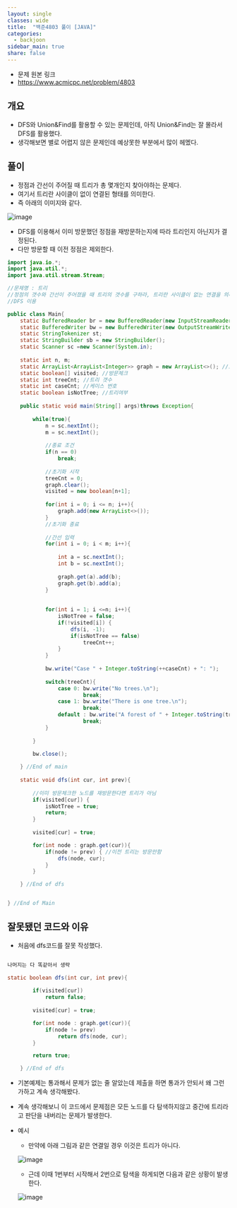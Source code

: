 ```yaml
---
layout: single
classes: wide
title:  "백준4803 풀이 [JAVA]"
categories:
  - backjoon
sidebar_main: true
share: false
---
```

- 문제 원본 링크
- https://www.acmicpc.net/problem/4803

## 개요
- DFS와 Union&Find를 활용할 수 있는 문제인데, 아직 Union&Find는 잘 몰라서 DFS를 활용했다.
- 생각해보면 별로 어렵지 않은 문제인데 예상못한 부분에서 많이 헤멨다.
## 풀이
- 정점과 간선이 주어질 때 트리가 총 몇개인지 찾아야하는 문제다.
- 여기서 트리란 사이클이 없이 연결된 형태를 의미한다.
- 즉 아래의 이미지와 같다.

![image](https://user-images.githubusercontent.com/84609913/223707266-c120d780-aa0a-4932-8c36-a8458d70bcc0.png)

- DFS를 이용해서 이미 방문했던 정점을 재방문하는지에 따라 트리인지 아닌지가 결정된다.
- 다만 방문할 때 이전 정점은 제외한다.

```java
import java.io.*;
import java.util.*;
import java.util.stream.Stream;

//문제명 : 트리
//정점의 갯수와 간선이 주어졌을 때 트리의 갯수를 구하라, 트리란 사이클이 없는 연결을 의미한다.
//DFS 이용

public class Main{
    static BufferedReader br = new BufferedReader(new InputStreamReader(System.in));
    static BufferedWriter bw = new BufferedWriter(new OutputStreamWriter(System.out));
    static StringTokenizer st;
    static StringBuilder sb = new StringBuilder();
    static Scanner sc =new Scanner(System.in);
    
    static int n, m;
    static ArrayList<ArrayList<Integer>> graph = new ArrayList<>(); //노드 연결을 나타내는 그래프
    static boolean[] visited; //방문체크
    static int treeCnt; //트리 갯수
    static int caseCnt; //케이스 번호
    static boolean isNotTree; //트리여부
    
    public static void main(String[] args)throws Exception{
    	
        while(true){
        	n = sc.nextInt();
            m = sc.nextInt();
            
            //종료 조건
            if(n == 0)
                break;
            
            //초기화 시작
            treeCnt = 0;
            graph.clear();
            visited = new boolean[n+1];
            
            for(int i = 0; i <= n; i++){
                graph.add(new ArrayList<>());
            }
            //초기화 종료
            
            //간선 입력
            for(int i = 0; i < m; i++){
            	
                int a = sc.nextInt();
                int b = sc.nextInt();
                
                graph.get(a).add(b);
                graph.get(b).add(a);
            }
            
            
            for(int i = 1; i <=n; i++){
            	isNotTree = false;
            	if(!visited[i]) {
            		dfs(i, -1);
            		if(isNotTree == false)
                		treeCnt++;
            	}
            }
            
            bw.write("Case " + Integer.toString(++caseCnt) + ": ");
            
            switch(treeCnt){
                case 0: bw.write("No trees.\n");
                        break;
                case 1: bw.write("There is one tree.\n");
                        break;
                default : bw.write("A forest of " + Integer.toString(treeCnt)+ " trees.\n");
                        break;
            }
            
        }
        
        bw.close();

    } //End of main
    
    static void dfs(int cur, int prev){
        
    	//이미 방문체크한 노드를 재방문한다면 트리가 아님
        if(visited[cur]) { 
        	isNotTree = true;
        	return;
        }
        
        visited[cur] = true;

        for(int node : graph.get(cur)){
            if(node != prev) { //이전 트리는 방문안함
            	dfs(node, cur);
            }
        }

    } //End of dfs


} //End of Main
```

## 잘못됐던 코드와 이유

- 처음에 dfs코드를 잘못 작성했다.

```java

나머지는 다 똑같아서 생략

static boolean dfs(int cur, int prev){
        
        if(visited[cur])
            return false;
        
        visited[cur] = true;

        for(int node : graph.get(cur)){
            if(node != prev)
                return dfs(node, cur);
        }

        return true;

    } //End of dfs

```

- 기본예제는 통과해서 문제가 없는 줄 알았는데 제출을 하면 통과가 안되서 왜 그런가하고 계속 생각해봤다.
- 계속 생각해보니 이 코드에서 문제점은 모든 노드를 다 탐색하지않고 중간에 트리라고 판단을 내버리는 문제가 발생한다.

- 예시
  - 만약에 아래 그림과 같은 연결일 경우 이것은 트리가 아니다. 
  
  ![image](https://user-images.githubusercontent.com/84609913/223709307-b5d3f8a8-c080-444b-b536-4212cf9523bb.png)

  - 근데 이때 1번부터 시작해서 2번으로 탐색을 하게되면 다음과 같은 상황이 발생한다.
  
  ![image](https://user-images.githubusercontent.com/84609913/223709978-a0a771ff-5893-4819-aa40-ae0226f09c9c.png)